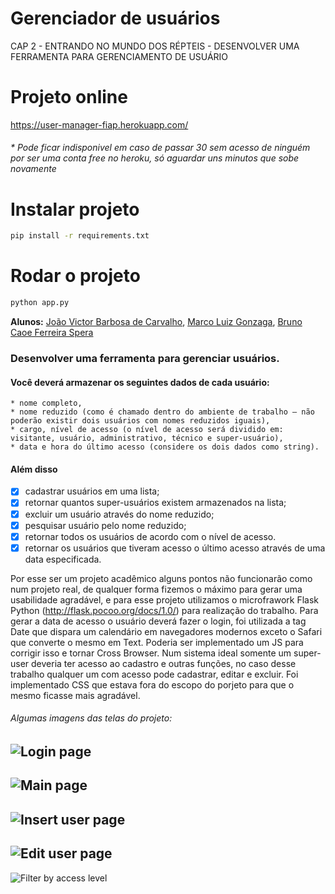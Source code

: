# Gerenciador de usuários

CAP 2 - ENTRANDO NO MUNDO DOS RÉPTEIS - DESENVOLVER UMA FERRAMENTA PARA GERENCIAMENTO DE USUÁRIO

# Projeto online

https://user-manager-fiap.herokuapp.com/

###### * Pode ficar indisponivel em caso de passar 30 sem acesso de ninguém por ser uma conta free no heroku, só aguardar uns minutos que sobe novamente

# Instalar projeto

```sh
pip install -r requirements.txt
```

# Rodar o projeto

```sh
python app.py
```

**Alunos:** [João Victor Barbosa de Carvalho](https://github.com/joaocarvalhowd), [Marco Luiz Gonzaga](https://github.com/pixelcake), [Bruno Caoe Ferreira Spera](https://github.com/brunospera)

### Desenvolver uma ferramenta para gerenciar usuários. 

#### Você deverá armazenar os seguintes dados de cada usuário: 
    * nome completo, 
    * nome reduzido (como é chamado dentro do ambiente de trabalho – não poderão existir dois usuários com nomes reduzidos iguais), 
    * cargo, nível de acesso (o nível de acesso será dividido em: visitante, usuário, administrativo, técnico e super-usuário), 
    * data e hora do último acesso (considere os dois dados como string).

#### Além disso
 - [x] cadastrar usuários em uma lista; 
 - [x] retornar quantos super-usuários existem armazenados na lista; 
 - [x] excluir um usuário através do nome reduzido; 
 - [x] pesquisar usuário pelo nome reduzido; 
 - [x] retornar todos os usuários de acordo com o nível de acesso. 
 - [x] retornar os usuários que tiveram acesso o último acesso através de uma data especificada.

Por esse ser um projeto acadêmico alguns pontos não funcionarão como num projeto real, de qualquer forma fizemos o máximo para gerar uma usabilidade agradável, e para esse projeto utilizamos o microfrawork Flask Python (http://flask.pocoo.org/docs/1.0/) para realização do trabalho.
Para gerar a data de acesso o usuário deverá fazer o login, foi utilizada a tag Date que dispara um calendário em navegadores modernos exceto o Safari que converte o mesmo em Text. Poderia ser implementado um JS para corrigir isso e tornar Cross Browser.
Num sistema ideal somente um super-user deveria ter acesso ao cadastro e outras funções, no caso desse trabalho qualquer um com acesso pode cadastrar, editar e excluir.
Foi implementado CSS que estava fora do escopo do porjeto para que o mesmo ficasse mais agradável.

###### Algumas imagens das telas do projeto:
![Login page](https://pentest.tools/fiap/img/login.jpg)
---
![Main page](https://pentest.tools/fiap/img/main-page.jpg)
---
![Insert user page](https://pentest.tools/fiap/img/insert-user.jpg)
---
![Edit user page](https://pentest.tools/fiap/img/edit-user.jpg)
---
![Filter by access level](https://pentest.tools/fiap/img/filter-user-by-level-access.jpg)
